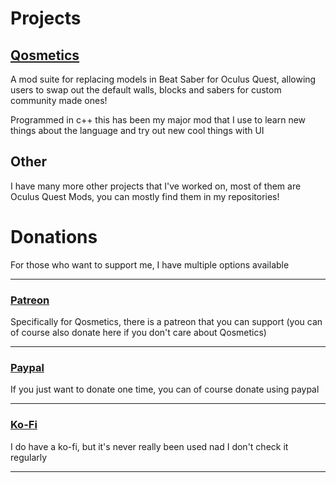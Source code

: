 # Projects

## [Qosmetics](https://github.com/Qosmetics/Qosmetics)
A mod suite for replacing models in Beat Saber for Oculus Quest, allowing users to swap out the default walls, blocks and sabers for custom community made ones!

Programmed in c++ this has been my major mod that I use to learn new things about the language and try out new cool things with UI
## Other
I have many more other projects that I've worked on, most of them are Oculus Quest Mods, you can mostly find them in my repositories!

# Donations

For those who want to support me, I have multiple options available

-----

### [Patreon](https://www.patreon.com/Qosmetics)
Specifically for Qosmetics, there is a patreon that you can support (you can of course also donate here if you don't care about Qosmetics)

-----

### [Paypal](https://www.paypal.com/paypalme/RedBrumblerOfficial)
If you just want to donate one time, you can of course donate using paypal

-----

### [Ko-Fi](https://ko-fi.com/redbrumbler)
I do have a ko-fi, but it's never really been used nad I don't check it regularly

-----
<!--
**RedBrumbler/RedBrumbler** is a ✨ _special_ ✨ repository because its `README.md` (this file) appears on your GitHub profile.

Here are some ideas to get you started:

- 🔭 I’m currently working on ...
- 🌱 I’m currently learning ...
- 👯 I’m looking to collaborate on ...
- 🤔 I’m looking for help with ...
- 💬 Ask me about ...
- 📫 How to reach me: ...
- 😄 Pronouns: ...
- ⚡ Fun fact: ...
-->

